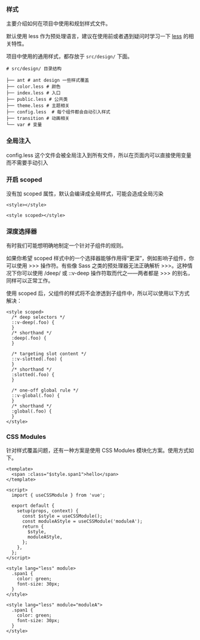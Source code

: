 ### 样式
主要介绍如何在项目中使用和规划样式文件。<br>

默认使用 less 作为预处理语言，建议在使用前或者遇到疑问时学习一下 [less](https://less.bootcss.com/) 的相关特性。<br>

项目中使用的通用样式，都存放于 `src/design/` 下面。

```
# src/design/ 目录结构

├── ant # ant design 一些样式覆盖
├── color.less # 颜色
├── index.less # 入口
├── public.less # 公共类
├── theme.less # 主题相关
├── config.less  # 每个组件都会自动引入样式
├── transition # 动画相关
└── var # 变量
```

### 全局注入
config.less 这个文件会被全局注入到所有文件，所以在页面内可以直接使用变量而不需要手动引入

### 开启 scoped
没有加 scoped 属性，默认会编译成全局样式，可能会造成全局污染
```
<style></style>

<style scoped></style>
```

### 深度选择器
有时我们可能想明确地制定一个针对子组件的规则。

如果你希望 scoped 样式中的一个选择器能够作用得“更深”，例如影响子组件，你可以使用 >>> 操作符。有些像 Sass 之类的预处理器无法正确解析 >>>。这种情况下你可以使用 /deep/ 或 ::v-deep 操作符取而代之——两者都是 >>> 的别名，同样可以正常工作。

使用 scoped 后，父组件的样式将不会渗透到子组件中，所以可以使用以下方式解决：

```
<style scoped>
  /* deep selectors */
  ::v-deep(.foo) {
  }
  /* shorthand */
  :deep(.foo) {
  }

  /* targeting slot content */
  ::v-slotted(.foo) {
  }
  /* shorthand */
  :slotted(.foo) {
  }

  /* one-off global rule */
  ::v-global(.foo) {
  }
  /* shorthand */
  :global(.foo) {
  }
</style>
```

### CSS Modules
针对样式覆盖问题，还有一种方案是使用 CSS Modules 模块化方案。使用方式如下。

```
<template>
  <span :class="$style.span1">hello</span>
</template>

<script>
  import { useCSSModule } from 'vue';

  export default {
    setup(props, context) {
      const $style = useCSSModule();
      const moduleAStyle = useCSSModule('moduleA');
      return {
        $style,
        moduleAStyle,
      };
    },
  };
</script>

<style lang="less" module>
  .span1 {
    color: green;
    font-size: 30px;
  }
</style>

<style lang="less" module="moduleA">
  .span1 {
    color: green;
    font-size: 30px;
  }
</style>
```

